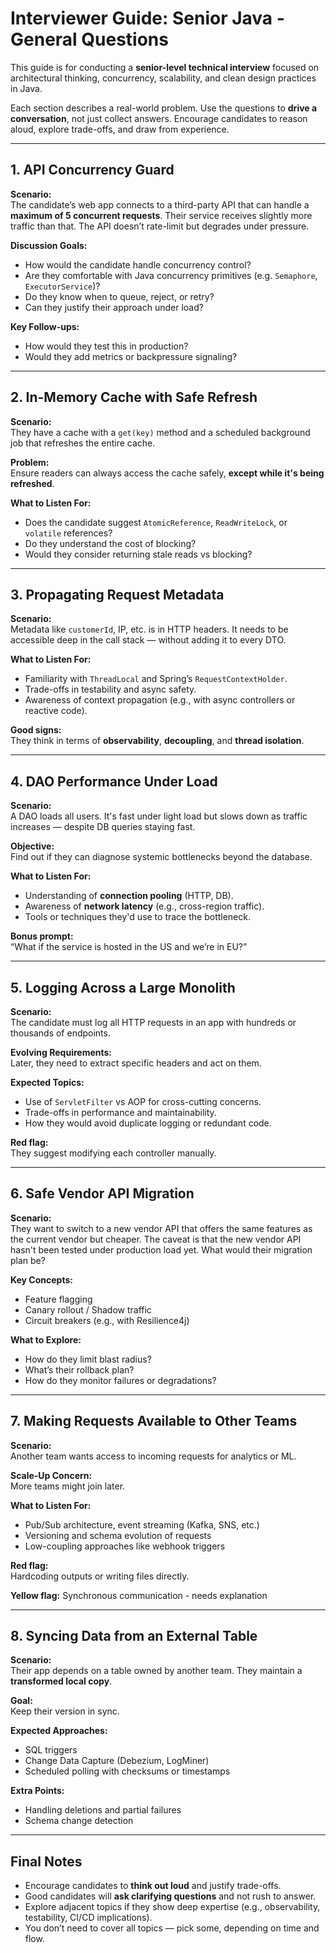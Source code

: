 # Interviewer Guide: Senior Java - General Questions

This guide is for conducting a **senior-level technical interview** focused on architectural thinking, concurrency, scalability, and clean design practices in Java.

Each section describes a real-world problem. Use the questions to **drive a conversation**, not just collect answers. Encourage candidates to reason aloud, explore trade-offs, and draw from experience.

---

## 1. API Concurrency Guard

**Scenario:**  
The candidate’s web app connects to a third-party API that can handle a **maximum of 5 concurrent requests**. Their service receives slightly more traffic than that. The API doesn’t rate-limit but degrades under pressure.

**Discussion Goals:**
- How would the candidate handle concurrency control?
- Are they comfortable with Java concurrency primitives (e.g. `Semaphore`, `ExecutorService`)?
- Do they know when to queue, reject, or retry?
- Can they justify their approach under load?

**Key Follow-ups:**
- How would they test this in production?
- Would they add metrics or backpressure signaling?

---

## 2. In-Memory Cache with Safe Refresh

**Scenario:**  
They have a cache with a `get(key)` method and a scheduled background job that refreshes the entire cache.

**Problem:**  
Ensure readers can always access the cache safely, **except while it's being refreshed**.

**What to Listen For:**
- Does the candidate suggest `AtomicReference`, `ReadWriteLock`, or `volatile` references?
- Do they understand the cost of blocking?
- Would they consider returning stale reads vs blocking?

---

## 3. Propagating Request Metadata

**Scenario:**  
Metadata like `customerId`, IP, etc. is in HTTP headers. It needs to be accessible deep in the call stack — without adding it to every DTO.

**What to Listen For:**
- Familiarity with `ThreadLocal` and Spring’s `RequestContextHolder`.
- Trade-offs in testability and async safety.
- Awareness of context propagation (e.g., with async controllers or reactive code).

**Good signs:**  
They think in terms of **observability**, **decoupling**, and **thread isolation**.

---

## 4. DAO Performance Under Load

**Scenario:**  
A DAO loads all users. It's fast under light load but slows down as traffic increases — despite DB queries staying fast.

**Objective:**  
Find out if they can diagnose systemic bottlenecks beyond the database.

**What to Listen For:**
- Understanding of **connection pooling** (HTTP, DB).
- Awareness of **network latency** (e.g., cross-region traffic).
- Tools or techniques they'd use to trace the bottleneck.

**Bonus prompt:**  
“What if the service is hosted in the US and we’re in EU?”

---

## 5. Logging Across a Large Monolith

**Scenario:**  
The candidate must log all HTTP requests in an app with hundreds or thousands of endpoints.

**Evolving Requirements:**  
Later, they need to extract specific headers and act on them.

**Expected Topics:**
- Use of `ServletFilter` vs AOP for cross-cutting concerns.
- Trade-offs in performance and maintainability.
- How they would avoid duplicate logging or redundant code.

**Red flag:**  
They suggest modifying each controller manually.

---

## 6. Safe Vendor API Migration

**Scenario:**  
They want to switch to a new vendor API that offers the same features as the current vendor but cheaper.
The caveat is that the new vendor API hasn't been tested under production load yet. What would their migration plan be?

**Key Concepts:**
- Feature flagging
- Canary rollout / Shadow traffic
- Circuit breakers (e.g., with Resilience4j)

**What to Explore:**
- How do they limit blast radius?
- What’s their rollback plan?
- How do they monitor failures or degradations?

---

## 7. Making Requests Available to Other Teams

**Scenario:**  
Another team wants access to incoming requests for analytics or ML.

**Scale-Up Concern:**  
More teams might join later.

**What to Listen For:**
- Pub/Sub architecture, event streaming (Kafka, SNS, etc.)
- Versioning and schema evolution of requests
- Low-coupling approaches like webhook triggers

**Red flag:**  
Hardcoding outputs or writing files directly.

**Yellow flag:**
Synchronous communication - needs explanation

---

## 8. Syncing Data from an External Table

**Scenario:**  
Their app depends on a table owned by another team. They maintain a **transformed local copy**.

**Goal:**  
Keep their version in sync.

**Expected Approaches:**
- SQL triggers
- Change Data Capture (Debezium, LogMiner)
- Scheduled polling with checksums or timestamps

**Extra Points:**
- Handling deletions and partial failures
- Schema change detection

---

## Final Notes

- Encourage candidates to **think out loud** and justify trade-offs.
- Good candidates will **ask clarifying questions** and not rush to answer.
- Explore adjacent topics if they show deep expertise (e.g., observability, testability, CI/CD implications).
- You don’t need to cover all topics — pick some, depending on time and flow.

